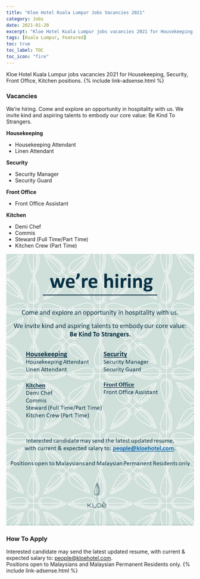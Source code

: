 ```yaml
---
title: "Kloe Hotel Kuala Lumpur Jobs Vacancies 2021" 
category: Jobs 
date: 2021-01-20
excerpt: "Kloe Hotel Kuala Lumpur jobs vacancies 2021 for Housekeeping, Security, Front Office, Kitchen." 
tags: [Kuala Lumpur, Featured] 
toc: true 
toc_label: TOC 
toc_icon: "fire" 
--- 
```


Kloe Hotel Kuala Lumpur jobs vacancies 2021 for Housekeeping, Security, Front Office, Kitchen positions.
{% include link-adsense.html %} 

### Vacancies
We’re hiring. Come and explore an opportunity in hospitality with us.
We invite kind and aspiring talents to embody our core value: Be Kind To Strangers.

**Housekeeping**
- Housekeeping Attendant 
- Linen Attendant 

**Security**
- Security Manager
- Security Guard

**Front Office**
- Front Office Assistant

**Kitchen**
- Demi Chef 
- Commis
- Steward (Full Time/Part Time)
- Kitchen Crew (Part Time)

![Kloe Hotel Kuala Lumpur  Jobs 2021!](/assets/images/2021-01/kloe-hotels-jobs-vacancies-2021.jpg "Kloe Hotel Kuala Lumpur Jobs 2021")

### How To Apply
Interested candidate may send the latest updated resume, with current & expected salary to: people@kloehotel.com.<br/>
Positions open to Malaysians and Malaysian Permanent Residents only.
{% include link-adsense.html %} 